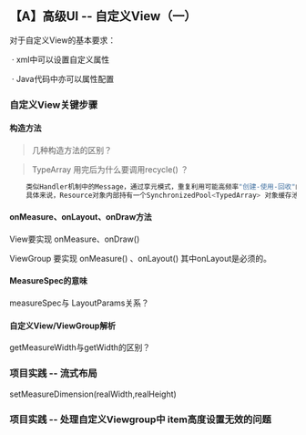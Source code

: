## 【A】高级UI -- 自定义View（一）



对于自定义View的基本要求：

​	· xml中可以设置自定义属性

​	· Java代码中亦可以属性配置





### 自定义View关键步骤

#### 构造方法

> 几种构造方法的区别？







> TypeArray 用完后为什么要调用recycle() ？

```java
	类似Handler机制中的Message，通过享元模式，重复利用可能高频率"创建-使用-回收"的对象。避免内存抖动。
	具体来说，Resource对象内部持有一个SynchronizedPool<TypedArray> 对象缓存池，通过aquaire和release方法从池中存取重复利用对象。
```





#### onMeasure、onLayout、onDraw方法

View要实现 onMeasure、onDraw()

ViewGroup 要实现 onMeasure() 、onLayout() 其中onLayout是必须的。



#### MeasureSpec的意味

measureSpec与 LayoutParams关系？





#### 自定义View/ViewGroup解析





getMeasureWidth与getWidth的区别？



### 项目实践 -- 流式布局

setMeasureDimension(realWidth,realHeight)



### 项目实践 -- 处理自定义Viewgroup中 item高度设置无效的问题